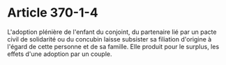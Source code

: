 # Article 370-1-4

L'adoption plénière de l'enfant du conjoint, du partenaire lié par un pacte civil de solidarité ou du concubin laisse subsister sa filiation d'origine à l'égard de cette personne et de sa famille. Elle produit pour le surplus, les effets d'une adoption par un couple.

